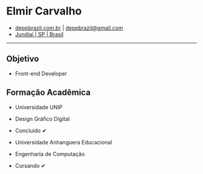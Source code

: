 # Elmir Carvalho #
* [deppbrazil.com.br](https://www.deppbrazil.com) | deppbrazil@gmail.com 
* [Jundiaí | SP | Brasil](https://www.google.com.br/maps/place/Jundia%C3%AD,+SP/@-23.1896366,-47.1868625,11z/data=!3m1!4b1!4m5!3m4!1s0x94cf24293cc00531:0xf686a1c1163c6bbb!8m2!3d-23.1857076!4d-46.8978057)
___
## Objetivo ## 
* Front-end Developer
## Formação Acadêmica ##
* Universidade UNIP 
* Design Gráfico Digital
* Concluído ✔

* Universidade Anhanguera Educacional
* Engenharia de Computação
* Cursando ✔